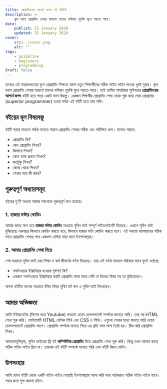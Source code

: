 ```yaml
---
title: প্রোগ্রামিংয়ের আশ্চর্য জগৎ বই রিভিউ
description: >-
    ভুল ভাবে প্রোগ্রামিং শেখার মাধ্যমে তাদের ভবিষ্যৎ হুমকি মুখে পড়তে পারে।
date:
    publish: 25 January 2020
    updated: 25 January 2020
cover:
    src: ./cover.png
    alt: ""
tags:
    - guideline
    - beginners
    - programming
draft: false
---
```


তথ্যের এই সহজলভ্যতার যুগে প্রোগ্রামিং শিক্ষতে আশা নতুন শিক্ষার্থীদের সঠিক গাইড লাইন পাওয়া খুবই দুস্কর। ভুল ভাবে প্রোগ্রামিং শেখার মাধ্যমে তাদের ভবিষ্যৎ হুমকি মুখে পড়তে পারে। তাই তামিম শাহরিয়ার সুবিনরের **প্রোগ্রামিংয়ের আশ্চর্য জগৎ** বইটি হতে পারে একটা ভাল বিকল্প। একজন শিক্ষর্থীর প্রোগ্রামিং শেখা থেকে শুরু করে সেরা প্রোগ্রামার (superior programmer) হওয়া পর্যন্ত এই বইটি হতে তার সঙ্গি।

## বইয়ের মূল বিষয়বস্তু

বইটি পড়ার মাধ্যমে পাঠক যানতে পারবে প্রোগ্রামিং শেখার সঠিক এবং পরিক্ষিত ধাপ। যানতে পারবে:

-   প্রোগ্রামিং কি?
-   কেন প্রোগ্রামিং শিখব?
-   কিভাবে শিখব?
-   কোন ভাষা প্রথমে শিখব?
-   কতটুকু শিখব?
-   কোথা থেকে শিখব?
-   শেখার পরে কী করব?

## গুরুত্বপূর্ণ অধ্যায়সমূহ

বইয়ের দু'টি অধ্যায় আমার সবথেকে গুরুত্বপূর্ণ মনে হয়েছে:

### 1. হাজার ঘন্টার কোডিং

আমার কাছে মনে হয়ে **হাজার ঘন্টার কোডিং** অধ্যায়ে সুবিন ভাই সম্পূর্ণ গাইডলাইনটি দিয়েছে। এখানে সুবিন ভাই বুঝিয়েছে একবছর কিভাবে কোডিং করতে হবে, কিভাবে হাজার ঘন্টা কোডিং করতে হবে। এই অধ্যায় বাস্তবায়নের সঠিক ভাবে প্রোগ্রামিং শেখার পথে একধাপ এগিয়ে যায়া যাবে ইনশাআল্লাহ।

### 2. আমার প্রোগ্রামিং শেখা নিয়ে‌

শেষ অধ্যায়ে সুবিন ভাই তার শিক্ষা ও কর্ম জীবর্নের বর্ণনা দিয়েছে। তার এই বর্ণনা মাধ্যমে পরিস্কার ভাবে ফুটে ওঠেছে:

-   সফটওয়্যার ইঞ্জিনিয়ার হওয়ার পূর্বশর্ত কি?
-   একজন সফটওয়্যার ইঞ্জিনিয়ার কয়টি প্রোগ্রামিং ভাষা পারে সেটি যে বিবেচ্য বিষয় নয় তা বুঝিয়েছেন।

অবশ্য বইটির অনেক অধ্যায়ে র্বনিত বিষয় সুবিন ডট কম এ সুবিন ভাই লিখেছেন।

## আমার অভিজ্ঞতা

আমি ইন্টারনেটের (বিশেষ করে Youtube) মাধ্যমে ওয়েব ডেভলপমেন্ট সর্ম্পকে জানতে পারি। তার পর HTML শেখা শুরু করি। মোটামোটি HTML বেসিক শিখি এবং CSS ও শিখি। এগুলো শেখার মধ্যে যানতে পারি ওয়েব ডেভলপমেন্টে প্রোগ্রামিং লাগে। প্রোগ্রামিং সর্ম্পকে যানতে গিয়ে এর প্রতি ভাল লাগা তৈরি হয়। ঠিক করি প্রোগ্রামিং শিখব।

আলহামদুলিল্লাহ, সুবিন ভাইয়ের ফ্রি বই **কম্পিউটার প্রোগ্রামিং** দিয়ে প্রোগ্রামিং শেখা শুরু করি। কিন্তু তখন আমার কাছে সঠিক গাইড লাইন ছিল না। তারপর এই বইটি সম্পর্কে যানতে পারি এবং বইটি কিনে ফেলি।

## উপসংহার

আমি যেমন বইটি থেকে একটি গাইড লাইন পেয়েছি ইনশাআল্লাহ আসা করি অন্য পাঠকরাও সঠিক গাইড লাইন পাবে। সবার জন্য শুভ কামনা রইল।

